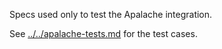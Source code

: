 Specs used only to test the Apalache integration.

See [../../apalache-tests.md](../../apalache-tests.md) for the test cases.

